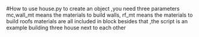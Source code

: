 #How to use house.py
  to create an object ,you need three parameters mc,wall_mt means the materials to build walls, rf_mt means the materials to build roofs
  materials are all included in block
  besides that ,the script is an example building three house next to each other
